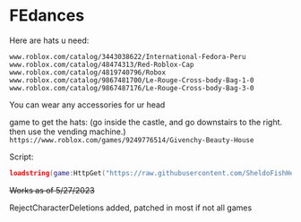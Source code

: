 # FEdances

Here are hats u need:
```
www.roblox.com/catalog/3443038622/International-Fedora-Peru
www.roblox.com/catalog/48474313/Red-Roblox-Cap
www.roblox.com/catalog/4819740796/Robox
www.roblox.com/catalog/9867481700/Le-Rouge-Cross-body-Bag-1-0
www.roblox.com/catalog/9867487176/Le-Rouge-Cross-body-Bag-3-0
```

You can wear any accessories for ur head

game to get the hats: (go inside the castle, and go downstairs to the right. then use the vending machine.)
```https://www.roblox.com/games/9249776514/Givenchy-Beauty-House```

Script:
```lua
loadstring(game:HttpGet("https://raw.githubusercontent.com/SheldoFishHead/FEdances/main/Source.lua",true))()
```

~~Works as of 5/27/2023~~

RejectCharacterDeletions added, patched in most if not all games

